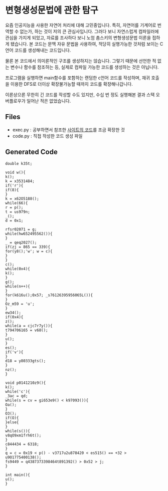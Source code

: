 # 변형생성문법에 관한 탐구
 요즘 인공지능을 사용한 자연어 처리에 대해 고민중입니다. 특히, 자연어를 기계어로 번역할 수 없는가, 하는 것이 저의 큰 관심사입니다. 그러다 보니 자연스럽게 컴파일러에 관심을 가지게 되었고, 자료를 조사하다 보니 노엄 촘스키의 변형생성문법 이론을 접하게 됐습니다. 본 코드는 문맥 자유 문법을 사용하여, 적당히 실행가능한 것처럼 보이는 C언어 코드를 생성해내는 코드입니다.
 
 물론 본 코드에서 의미론적인 구조를 생성하지는 않습니다. 그렇기 때문에 선언한 적 없는 변수나 함수를 참조하는 등, 실제로 컴파일 가능한 코드를 생성하는 것은 아닙니다.

 프로그램을 실행하면 main함수를 포함하는 랜덤한 c언어 코드를 작성하며, 재귀 호출을 이용한 DFS로 더이상 확장불가능할 때까지 코드를 확장해나갑니다.

 이론상으론 무한히 긴 코드를 작성할 수도 있지만, 수십 번 정도 실행해본 결과 스택 오버플로우가 일어난 적은 없었습니다.

## Files
- exec.py : 공부하면서 참조한 [사이트의 코드](https://ratsgo.github.io/from%20frequency%20to%20semantics/2017/06/29/generate2/)를 조금 확장한 것
- code.py : 직접 작성한 코드 생성 파일

## Generated Code
    double k35t;

    void w(){
    k();
    k = x3531484;
    if('r'){
    if(8){
    }
    k = x62O5188();
    while(66){
    r = p();
    t = us979n;
    _();
    d = 0x1;

    rfsr02071 = g;
    while(hw652495562()){
    }
    _ = qeq2027();
    if(zj = 865 == 339){
    for(y8();'w'; w = c){
    }
    }
    c();
    while(0x4){
    k();
    }
    g();
    while(n++){
    }
    for(k616u();0x57; _s76126395956065L()){
    }
    Oz_m59 = 'u';
    }
    ew34();
    if(0x4){
    z();
    while(a = cjc7r7y()){
    t794706165 = v68();
    }
    u();
    }
    es();
    if('v'){
    }
    d18 = y80333gts();
    }
    nz();
    }

    void p0141210z9(){
    k();
    while('c'){
    _3ac = qd;
    while(s = cv = gi653e9() < k97093()){
    Oa();
    }
    O3();
    if(O){
    }else{
    }
    while(s()){
    v8qO9xm1frh6t();
    }
    c844434 = 6318;
    }
    q = c = 0x19 < p() - v3717u2u878420 < es515() == +32 > u9O1775400138();
    fs9449 = q4387373398464t891392() > 0x52 > j;
    }

    int main(){
    u();
    }